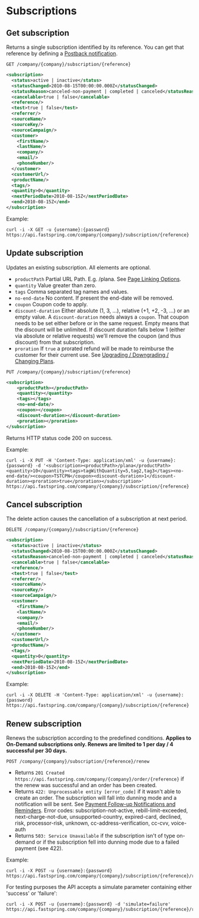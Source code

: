 Subscriptions
=============

Get subscription
----------------

Returns a single subscription identified by its reference. You can get that reference by defining a [Postback notification](https://support.fastspring.com/entries/236490-api-notifications).

`GET /company/{company}/subscription/{reference}`

``` xml
<subscription>
  <status>active | inactive</status>
  <statusChanged>2010-08-15T00:00:00.000Z</statusChanged>
  <statusReason>canceled-non-payment | completed | canceled</statusReason>
  <cancelable>true | false</cancelable>
  <reference/>
  <test>true | false</test>
  <referrer/>
  <sourceName/>
  <sourceKey/>
  <sourceCampaign/>
  <customer>
    <firstName/>
    <lastName/>
    <company/>
    <email/>
    <phoneNumber/>
  </customer>
  <customerUrl/>
  <productName/>
  <tags/>
  <quantity>0</quantity>
  <nextPeriodDate>2010-08-15Z</nextPeriodDate>
  <end>2010-08-15Z</end>
</subscription>
```

Example:

``` shell
curl -i -X GET -u {username}:{password} https://api.fastspring.com/company/{company}/subscription/{reference}
```


Update subscription
-------------------

Updates an existing subscription. All elements are optional.

* `productPath` Partial URL Path. E.g. /plana. See [Page Linking Options](https://support.fastspring.com/entries/20773966-page-linking-options).
* `quantity` Value greater than zero.
* `tags` Comma separated tag names and values.
* `no-end-date` No content. If present the end-date will be removed.
* `coupon` Coupon code to apply.
* `discount-duration` Either absolute (1, 3, ...), relative (+1, +2, -3, ...) or an empty value. A `discount-duration` needs always a `coupon`. That coupon needs to be set either before or in the same request. Empty means that the discount will be unlimited. If discount duration falls below 1 (either via absolute or relative requests) we'll remove the coupon (and thus discount) from that subscription.
* `proration` If `true` a prorated refund will be made to reimburse the customer for their current use. See [Upgrading / Downgrading / Changing Plans](https://support.fastspring.com/entries/20077837-upgrading-downgrading-changing-plans).

`PUT /company/{company}/subscription/{reference}`

``` xml
<subscription>
	<productPath></productPath>
	<quantity></quantity>
	<tags></tags>
	<no-end-date/>
	<coupon></coupon>
	<discount-duration></discount-duration>
	<proration></proration>
</subscription>
```

Returns HTTP status code 200 on success.

Example: 
``` shell
curl -i -X PUT -H 'Content-Type: application/xml' -u {username}:{password} -d '<subscription><productPath>/plana</productPath><quantity>10</quantity><tags>tagWithQuantity=5,tag2,tag3</tags><no-end-date/><coupon>TSTCPN</coupon><discount-duration>1</discount-duration><proration>true</proration></subscription>' https://api.fastspring.com/company/{company}/subscription/{reference}
```


Cancel subscription
-------------------

The delete action causes the cancellation of a subscription at next period.

`DELETE /company/{company}/subscription/{reference}`

``` xml
<subscription>
  <status>active | inactive</status>
  <statusChanged>2010-08-15T00:00:00.000Z</statusChanged>
  <statusReason>canceled-non-payment | completed | canceled</statusReason>
  <cancelable>true | false</cancelable>
  <reference/>
  <test>true | false</test>
  <referrer/>
  <sourceName/>
  <sourceKey/>
  <sourceCampaign/>
  <customer>
    <firstName/>
    <lastName/>
    <company/>
    <email/>
    <phoneNumber/>
  </customer>
  <customerUrl/>
  <productName/>
  <tags/>
  <quantity>0</quantity>
  <nextPeriodDate>2010-08-15Z</nextPeriodDate>
  <end>2010-08-15Z</end>
</subscription>
```

Example:

``` shell
curl -i -X DELETE -H 'Content-Type: application/xml' -u {username}:{password} https://api.fastspring.com/company/{company}/subscription/{reference}
```


Renew subscription
------------------

Renews the subscription according to the predefined conditions. **Applies to On-Demand subscriptions only. Renews are limited to 1 per day / 4 successful per 30 days.**

`POST /company/{company}/subscription/{reference}/renew`

* Returns `201 Created https://api.fastspring.com/company/{company}/order/{reference}` if the renew was successful and an order has been created.
* Returns `422: Unprocessable entity [error_code]` if it wasn't able to create an order. The subscription will fall into dunning mode and a notification will be sent. See [Payment Follow-up Notifications and Reminders](https://support.fastspring.com/entries/236467-payment-follow-up-notifications-and-reminders). Error codes: subscription-not-active, rebill-limit-exceeded, next-charge-not-due, unsupported-country, expired-card, declined, risk, processor-risk, unknown, cc-address-verification, cc-cvv, voice-auth
* Returns `503: Service Unavailable` if the subscription isn't of type on-demand or if the subscription fell into dunning mode due to a failed payment (see 422).

Example:

``` shell
curl -i -X POST -u {username}:{password} https://api.fastspring.com/company/{company}/subscription/{reference}/renew
```

For testing purposes the API accepts a simulate parameter containing either 'success' or 'failure':

``` shell
curl -i -X POST -u {username}:{password} -d 'simulate=failure' https://api.fastspring.com/company/{company}/subscription/{reference}/renew
```